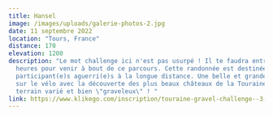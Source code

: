 ```yaml
---
title: Hansel
image: /images/uploads/galerie-photos-2.jpg
date: 11 septembre 2022
location: "Tours, France"
distance: 170
elevation: 1200
description: "Le mot challenge ici n'est pas usurpé ! Il te faudra entre 8 et 11
  heures pour venir à bout de ce parcours. Cette randonnée est destinée aux
  participant(e)s aguerri(e)s à la longue distance. Une belle et grande journée
  sur le vélo avec la découverte des plus beaux châteaux de la Touraine sur un
  terrain varié et bien \"graveleux\" ! "
link: https://www.klikego.com/inscription/touraine-gravel-challenge--3-petit-parcours-90-km-samedi-2022/cyclo/vtt/1591316274595-5
---
```

